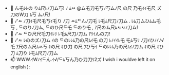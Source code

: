 - 👋 ん乇ﾚﾚの りﾑ尺ﾚﾉ刀ム丂! ﾉ ﾑﾶ @ム乇刀乇丂ﾉ丂ムﾉ尺 の尺 乃乇ｲｲ乇尺 ズ刀のW刀 ﾑ丂 ムﾉ尺!
- 👀 ﾉ’ﾶ ﾉ刀ｲ乇尺乇丂ｲ乇り ﾉ刀 ﾶﾑᄃんﾉ刀乇 ﾚ乇ﾑ尺刀ﾉ刀ム . ﾚﾑ刀ムひﾑム乇丂 , ᄃのりﾉ刀ム, ᄃのひ尺ᄃ乇 ᄃのり乇 , ｱ尺のム尺ﾑﾶﾶﾉ刀ム!
- 🌱 ﾉ’ﾶ ᄃひ尺尺乇刀ｲﾚﾘ ﾚ乇ﾑ尺刀ﾉ刀ム ｱﾘｲんの刀!
- 💞️ ﾉ’ﾶ ﾚののズﾉ刀ム ｲの ᄃのﾚﾚﾑ乃の尺ﾑｲ乇 の刀 ﾚﾉｲｲﾚ乇 乇ﾑ丂ﾘ ﾉ刀ｲひﾉｲﾉ√乇 ｱ尺のム尺ﾑﾶ丂 ｷの尺 ｷひ刀 の尺 ﾌひ丂ｲ ᄃのﾚﾚﾑ乃の尺ﾑｲﾉ刀ム ｷの尺 ｷひ刀 ﾑ刀り ﾚ乇ﾑ尺刀ﾉ刀ム
- 📫 WWW.ｲWﾉｲᄃん.ｲ√/ᄃﾑ丂ん乃ひ刀刀ﾘ2ズ
I wish i wouldve left it on english ):
